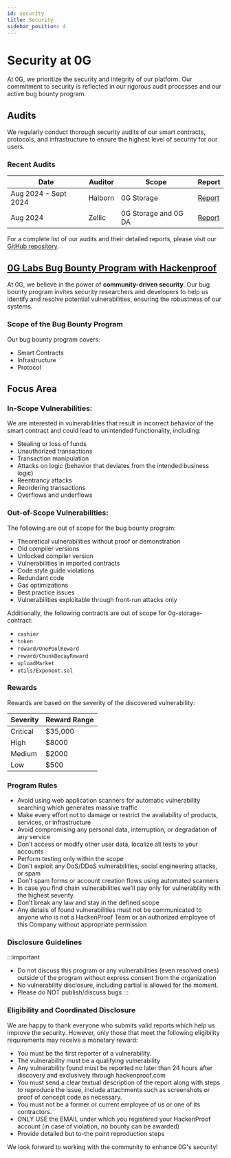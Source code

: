 ```yaml
---
id: security
title: Security
sidebar_position: 4
---
```


# Security at 0G

At 0G, we prioritize the security and integrity of our platform. Our commitment to security is reflected in our rigorous audit processes and our active bug bounty program.

## Audits

We regularly conduct thorough security audits of our smart contracts, protocols, and infrastructure to ensure the highest level of security for our users.

### Recent Audits 

| Date | Auditor | Scope | Report |
|------|---------|-------|--------|
| Aug 2024 - Sept 2024 | Halborn | 0G Storage | [Report](https://github.com/0gfoundation/0g-doc/blob/main/audit/Halborn%200G%20Storage%20Node%20Audit.pdf) |
| Aug 2024 | Zellic | 0G Storage and 0G DA | [Report](https://github.com/0gfoundation/0g-doc/blob/main/audit/Zellic%200G%20Storage%20and%200G%20DA%20Audit.pdf) |

For a complete list of our audits and their detailed reports, please visit our [GitHub repository](https://github.com/0gfoundation/0g-doc/tree/main/audit).

## [0G Labs Bug Bounty Program with Hackenproof](https://hackenproof.com/programs/0g-labs-smart-contracts)

At 0G, we believe in the power of **community-driven security**. Our bug bounty program invites security researchers and developers to help us identify and resolve potential vulnerabilities, ensuring the robustness of our systems. 

### Scope of the Bug Bounty Program
Our bug bounty program covers:
- Smart Contracts
- Infrastructure
- Protocol
  
## Focus Area

### In-Scope Vulnerabilities: 
We are interested in vulnerabilities that result in incorrect behavior of the smart contract and could lead to unintended functionality, including:

- Stealing or loss of funds
- Unauthorized transactions
- Transaction manipulation
- Attacks on logic (behavior that deviates from the intended business logic)
- Reentrancy attacks
- Reordering transactions
- Overflows and underflows

### Out-of-Scope Vulnerabilities: 
The following are out of scope for the bug bounty program:

- Theoretical vulnerabilities without proof or demonstration
- Old compiler versions
- Unlocked compiler version
- Vulnerabilities in imported contracts
- Code style guide violations
- Redundant code
- Gas optimizations
- Best practice issues
- Vulnerabilities exploitable through front-run attacks only

Additionally, the following contracts are out of scope for 0g-storage-contract:
- `cashier`
- `token`
- `reward/OnePoolReward`
- `reward/ChunkDecayReward`
- `uploadMarket`
- `utils/Exponent.sol`

### Rewards

Rewards are based on the severity of the discovered vulnerability:

| Severity | Reward Range |
|----------|--------------|
| Critical | $35,000 |
| High     | $8000 |
| Medium   | $2000 |
| Low      | $500 |

### Program Rules

- Avoid using web application scanners for automatic vulnerability searching which generates massive traffic
- Make every effort not to damage or restrict the availability of products, services, or infrastructure
- Avoid compromising any personal data, interruption, or degradation of any service
- Don’t access or modify other user data, localize all tests to your accounts
- Perform testing only within the scope
- Don’t exploit any DoS/DDoS vulnerabilities, social engineering attacks, or spam
- Don’t spam forms or account creation flows using automated scanners
- In case you find chain vulnerabilities we’ll pay only for vulnerability with the highest severity.
- Don’t break any law and stay in the defined scope
- Any details of found vulnerabilities must not be communicated to anyone who is not a HackenProof Team or an authorized employee of this Company without appropriate permission

### Disclosure Guidelines
:::important
- Do not discuss this program or any vulnerabilities (even resolved ones) outside of the program without express consent from the organization
- No vulnerability disclosure, including partial is allowed for the moment.
- Please do NOT publish/discuss bugs
:::

### Eligibility and Coordinated Disclosure

We are happy to thank everyone who submits valid reports which help us improve the security. However, only those that meet the following eligibility requirements may receive a monetary reward:

- You must be the first reporter of a vulnerability.
- The vulnerability must be a qualifying vulnerability
- Any vulnerability found must be reported no later than 24 hours after discovery and exclusively through hackenproof.com
- You must send a clear textual description of the report along with steps to reproduce the issue, include attachments such as screenshots or proof of concept code as necessary.
- You must not be a former or current employee of us or one of its contractors.
- ONLY USE the EMAIL under which you registered your HackenProof account (in case of violation, no bounty can be awarded)
- Provide detailed but to-the point reproduction steps

We look forward to working with the community to enhance 0G's security! 
